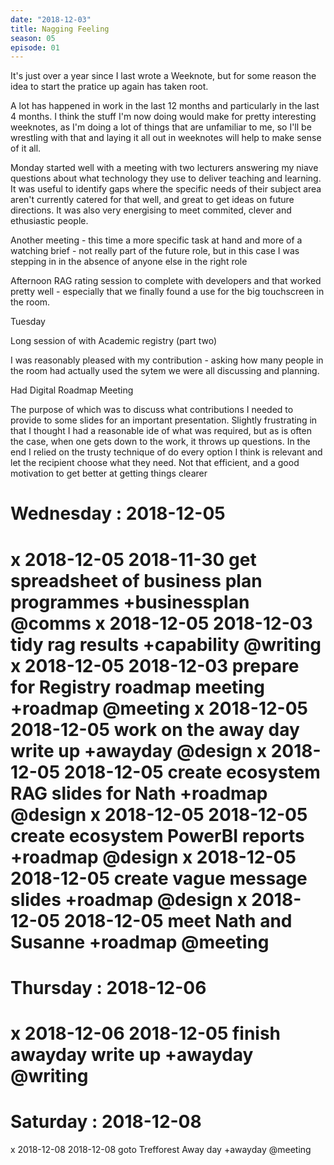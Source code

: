```yaml
---
date: "2018-12-03"
title: Nagging Feeling
season: 05
episode: 01
---
```


It's just over a year since I last wrote a Weeknote, but for some reason the idea to start the pratice up again has taken root.

A lot has happened in work in the last 12 months and particularly in the last 4 months. I think the stuff I'm now doing would make for pretty interesting weeknotes, as I'm doing a lot of things that are unfamiliar to me, so I'll be wrestling with that and laying it all out in weeknotes will help to make sense of it all.

Monday started well with a meeting with two lecturers answering my niave questions about what technology they use to deliver teaching and learning. It was useful to identify gaps where the specific needs of their subject area aren't currently catered for that well, and great to get ideas on future directions. It was also very energising to meet commited, clever and ethusiastic people. 

Another meeting - this time a more specific task at hand and more of a watching brief - not really part of the future role, but in this case I was stepping in in the absence of anyone else in the right role

Afternoon RAG rating session to complete with developers and that worked pretty well - especially that we finally found a use for the big touchscreen in the room.

Tuesday 

Long session of with Academic registry (part two) 

I was reasonably pleased with my contribution - asking how many people in the room had actually used the sytem we were all discussing and planning.

Had Digital Roadmap Meeting

The purpose of which was to discuss what contributions I needed to provide to some slides for an important presentation. Slightly frustrating in that I thought I had a reasonable ide of what was required, but as is often the case, when one gets down to the work, it throws up questions. In the end I relied on the trusty technique of do every option I think is relevant and let the recipient choose what they need. Not that efficient, and a good motivation to get better at getting things clearer

Wednesday : 2018-12-05 
==========================
x 2018-12-05 2018-11-30 get spreadsheet of business plan programmes +businessplan @comms
x 2018-12-05 2018-12-03 tidy rag results +capability @writing
x 2018-12-05 2018-12-03 prepare for Registry roadmap meeting +roadmap @meeting
x 2018-12-05 2018-12-05 work on the away day write up +awayday @design
x 2018-12-05 2018-12-05 create ecosystem RAG slides for Nath +roadmap @design
x 2018-12-05 2018-12-05 create ecosystem PowerBI reports +roadmap @design
x 2018-12-05 2018-12-05 create vague message slides +roadmap @design
x 2018-12-05 2018-12-05 meet Nath and Susanne +roadmap @meeting
==========================
Thursday : 2018-12-06 
==========================
x 2018-12-06 2018-12-05 finish awayday write up +awayday @writing
==========================
Saturday : 2018-12-08 
==========================
x 2018-12-08 2018-12-08 goto Trefforest Away day +awayday @meeting